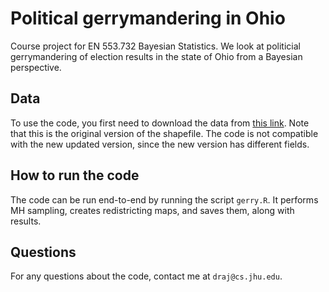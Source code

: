 # Political gerrymandering in Ohio
Course project for EN 553.732 Bayesian Statistics. We look at politicial gerrymandering of election results in the state of Ohio from a Bayesian perspective.

## Data
To use the code, you first need to download the data from [this link](https://github.com/mggg/ohio-precincts/blob/153bb5968bc4a2bd15d97daec85d748b5cbbee61/shp.zip). Note that this is the original version of the shapefile. The code is not compatible with the new updated version, since the new version has different fields.

## How to run the code
The code can be run end-to-end by running the script `gerry.R`. It performs MH sampling, creates redistricting maps, and saves them, along with results.

## Questions
For any questions about the code, contact me at `draj@cs.jhu.edu`.
